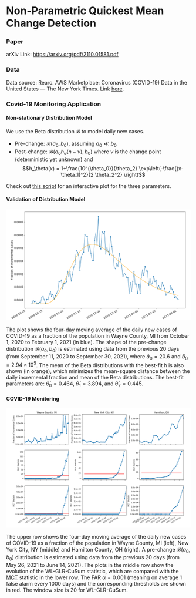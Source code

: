 # Non-Parametric Quickest Mean Change Detection

### Paper

arXiv Link: https://arxiv.org/pdf/2110.01581.pdf

### Data

Data source: Rearc. AWS Marketplace: Coronavirus (COVID-19) Data in the United States — The New York Times. Link [here](https://aws.amazon.com/marketplace/pp/prodview-jmb464qw2yg74).

### Covid-19 Monitoring Application

#### Non-stationary Distribution Model

We use the Beta distribution $\mathcal{B}$ to model daily new cases.
* Pre-change: $\mathcal{B}(a_0, b_0)$, assuming $a_0 \ll b_0$
* Post-change: $\mathcal{B}(a_0 h_\theta(n-\nu), b_0)$
where $\nu$ is the change point (deterministic yet unknown) and
$$h_\theta(x) = 1+\frac{10^{\theta_0}}{\theta_2} \exp\left(-\frac{(x-\theta_1)^2}{2 \theta_2^2} \right)$$

Check out [this script](./lognormal_example.py) for an interactive plot for the three parameters.

#### Validation of Distribution Model

![Validation of distribution model](./ns_covid_val.png)

The plot shows the four-day moving average of the daily new cases of COVID-19 as a fraction of the population in Wayne County, MI from October 1, 2020 to February 1, 2021 (in blue). The shape of the pre-change distribution $\mathcal{B}(a_0, b_0)$ is estimated using data from the previous 20 days (from September 11, 2020 to September 30, 2021), where $\hat{a}_0 = 20.6$ and $\hat{b}_0 = 2.94 \times 10^5$. The mean of the Beta distributions with the best-fit h is also shown (in orange), which minimizes the mean-square distance between the daily incremental fraction and mean of the Beta distributions. The best-fit parameters are: $\hat{\theta}_0 = 0.464$, $\hat{\theta}_1 = 3.894$, and $\hat{\theta}_2 = 0.445$.

#### COVID-19 Monitoring
![COVID-19 monitoring example](./ns_covid.png)

The upper row shows the four-day moving average of the daily new cases of COVID-19 as a fraction of the population in Wayne County, MI (left), New York City, NY (middle) and Hamilton County, OH (right). A pre-change $\mathcal{B}(a_0,b_0)$ distribution is estimated using data from the previous 20 days (from May 26, 2021 to June 14, 2021). The plots in the middle row show the evolution of the WL-GLR-CuSum statistic, which are compared with the [MCT](https://github.com/jacksonliang35/Quickest-Change-Detection/tree/main/MCT) statistic in the lower row. The FAR $\alpha = 0.001$ (meaning on average 1 false alarm every 1000 days) and the corresponding thresholds are shown in red. The window size is 20 for WL-GLR-CuSum.
